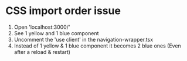 # CSS import order issue

1. Open 'localhost:3000/'
2. See 1 yellow and 1 blue component
3. Uncomment the 'use client' in the navigation-wrapper.tsx
4. Instead of 1 yellow & 1 blue component it becomes 2 blue ones (Even after a reload & restart)
